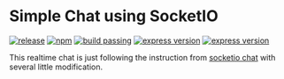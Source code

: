# Simple Chat using SocketIO
    
[![release](https://img.shields.io/badge/stable-v1.0.0-green.svg)](https://github.com/dhanyn10/simple-chat-socketio/releases/tag/1.0.0)
[![npm](https://img.shields.io/badge/npm-v3.10.10-blue.svg)]()
[![build passing](https://img.shields.io/badge/build-passing-brightgreen.svg)]()
[![express version](https://img.shields.io/badge/express-v4.10.2-blue.svg)]()
[![express version](https://img.shields.io/badge/socketio-v1.7.2-blue.svg)]()
    
This realtime chat is just following the instruction from [socketio chat](http://socket.io/get-started/chat/)
with several little modification.